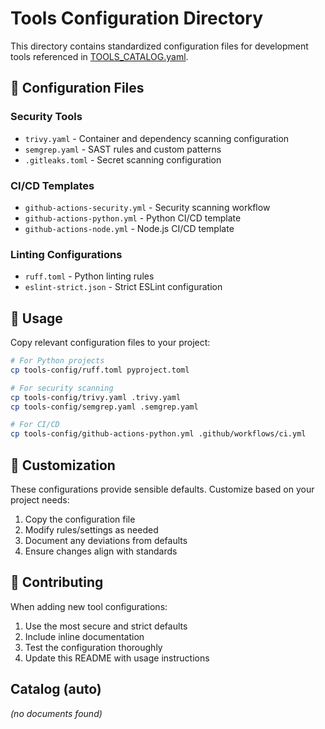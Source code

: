 # Tools Configuration Directory

This directory contains standardized configuration files for development tools referenced in [TOOLS_CATALOG.yaml](../config/TOOLS_CATALOG.yaml).

## 📁 Configuration Files

### Security Tools

- `trivy.yaml` - Container and dependency scanning configuration
- `semgrep.yaml` - SAST rules and custom patterns
- `.gitleaks.toml` - Secret scanning configuration

### CI/CD Templates

- `github-actions-security.yml` - Security scanning workflow
- `github-actions-python.yml` - Python CI/CD template
- `github-actions-node.yml` - Node.js CI/CD template

### Linting Configurations

- `ruff.toml` - Python linting rules
- `eslint-strict.json` - Strict ESLint configuration

## 🚀 Usage

Copy relevant configuration files to your project:

```bash
# For Python projects
cp tools-config/ruff.toml pyproject.toml

# For security scanning
cp tools-config/trivy.yaml .trivy.yaml
cp tools-config/semgrep.yaml .semgrep.yaml

# For CI/CD
cp tools-config/github-actions-python.yml .github/workflows/ci.yml
```

## 🔧 Customization

These configurations provide sensible defaults. Customize based on your project needs:

1. Copy the configuration file
2. Modify rules/settings as needed
3. Document any deviations from defaults
4. Ensure changes align with standards

## 📝 Contributing

When adding new tool configurations:

1. Use the most secure and strict defaults
2. Include inline documentation
3. Test the configuration thoroughly
4. Update this README with usage instructions

## Catalog (auto)

<!-- AUTO-LINKS:tools-config/**/*.md -->

_(no documents found)_

<!-- /AUTO-LINKS -->
